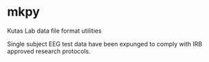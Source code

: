# mkpy
Kutas Lab data file format utilities

Single subject EEG test data have been expunged to comply with IRB approved research protocols.
